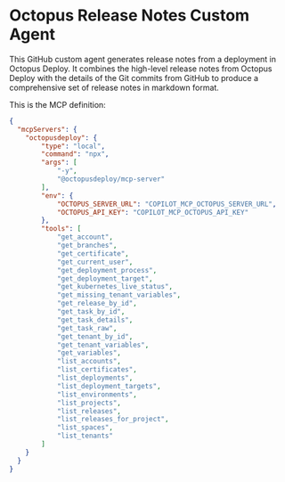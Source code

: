 # Octopus Release Notes Custom Agent

This GitHub custom agent generates release notes from a deployment in Octopus Deploy. It combines the high-level release notes
from Octopus Deploy with the details of the Git commits from GitHub to produce a comprehensive set of release notes in markdown format.

This is the MCP definition:

```json
{ 
  "mcpServers": {
    "octopusdeploy": {
        "type": "local",
        "command": "npx",
        "args": [
            "-y", 
            "@octopusdeploy/mcp-server"
        ],
        "env": {
            "OCTOPUS_SERVER_URL": "COPILOT_MCP_OCTOPUS_SERVER_URL",
            "OCTOPUS_API_KEY": "COPILOT_MCP_OCTOPUS_API_KEY"
        },
        "tools": [
            "get_account",
            "get_branches",
            "get_certificate",
            "get_current_user",
            "get_deployment_process",
            "get_deployment_target",
            "get_kubernetes_live_status",
            "get_missing_tenant_variables",
            "get_release_by_id",
            "get_task_by_id",
            "get_task_details",
            "get_task_raw",
            "get_tenant_by_id",
            "get_tenant_variables",
            "get_variables",
            "list_accounts",
            "list_certificates",
            "list_deployments",
            "list_deployment_targets",
            "list_environments",
            "list_projects",
            "list_releases",
            "list_releases_for_project",
            "list_spaces",
            "list_tenants"
        ]
    }
  } 
}
```
